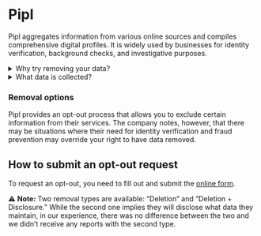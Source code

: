 # Pipl

Pipl aggregates information from various online sources and compiles comprehensive digital profiles. It is widely used by businesses for identity verification, background checks, and investigative purposes.

<details>
<summary>Why try removing your data?</summary>
<p>In addition to providing people search services themselves, Pipl is known for supplying data to people-search sites and helping them match information found in public records with digital personas, thus enriching their profiles with new details.</p>
</details>
<details>
<summary>What data is collected?</summary>
<p>Pipl aggregates names, aliases, residential addresses, phone numbers, email addresses, DOBs, links to social media profiles, employment history, business affiliations, photos, family members, associates, government records, criminal records, presence on blogs and forums, and numerous other personal details. To see what data Pipl maintains about you, make a disclosure request via the opt-out form.</p>
</details>

### Removal options
Pipl provides an opt-out process that allows you to exclude certain information from their services. The company notes, however, that there may be situations where their need for identity verification and fraud prevention may override your right to have data removed.

## How to submit an opt-out request

To request an opt-out, you need to fill out and submit the [online form](https://pipl.com/personal-information-removal-request). 

⚠️ **Note:** Two removal types are available: “Deletion” and “Deletion + Disclosure.” While the second one implies they will disclose what data they maintain, in our experience, there was no difference between the two and we didn’t receive any reports with the second type.